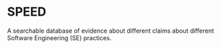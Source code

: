 # SPEED
A searchable database of evidence about different claims about different Software Engineering (SE) practices. 
